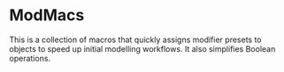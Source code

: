 # ModMacs
This is a collection of macros that quickly assigns modifier presets to objects to speed up initial modelling workflows. It also simplifies Boolean operations.
